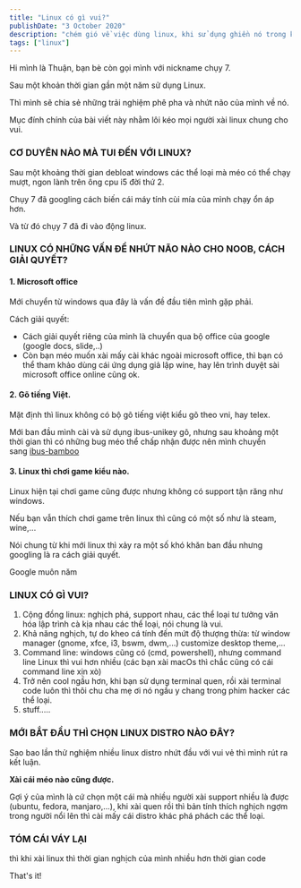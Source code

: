 ```yaml
---
title: "Linux có gì vui?"
publishDate: "3 October 2020"
description: "chém gió về việc dùng linux, khi sử dụng ghiền nó trong khoảng 1 năm"
tags: ["linux"]
---
```


Hi mình là Thuận, bạn bè còn gọi mình với nickname chụy 7.

Sau một khoản thời gian gần một năm sử dụng Linux.

Thì mình sẽ chia sẻ những trải nghiệm phê pha và nhứt não của mình về nó.

Mục đính chính của bài viết này nhằm lôi kéo mọi người xài linux chung cho vui.

### CƠ DUYÊN NÀO MÀ TUI ĐẾN VỚI LINUX?

Sau một khoảng thời gian debloat windows các thể loại mà méo có thể chạy mượt,
ngon lành trên ông cpu i5 đời thứ 2.

Chụy 7 đã googling cách biến cái máy tính cùi mía của mình chạy ổn áp hơn.

Và từ đó chụy 7 đã đi vào động linux.

### LINUX CÓ NHỮNG VẤN ĐỀ NHỨT NÃO NÀO CHO NOOB, CÁCH GIẢI QUYẾT?

#### 1. Microsoft office

Mới chuyển từ windows qua đây là vấn đề đầu tiên mình gặp phải.

Cách giải quyết:

- Cách giải quyết riêng của mình là chuyển qua bộ office của google (google
  docs, slide,..)
- Còn bạn méo muốn xài mấy cài khác ngoài microsoft office, thì bạn có thể tham
  khảo dùng cái ứng dụng giả lập wine, hay lên trình duyệt sài microsoft office
  online cũng ok.

#### 2. Gõ tiếng Việt.

Mặt định thì linux không có bộ gõ tiếng việt kiểu gõ theo vni, hay telex.

Mới ban đầu mình cài và sử dụng ibus-unikey gõ, nhưng sau khoảng một thời gian
thì có những bug méo thể chấp nhận được nên mình chuyển
sang [ibus-bamboo](https://l.facebook.com/l.php?u=https%3A%2F%2Fgithub.com%2FBambooEngine%2Fibus-bamboo%3Ffbclid%3DIwAR1pBJh-TRXczFoXoph62kLJKBmdiiJVRluoBQVik2NUVDwXvL7JL2hAYmY&h=AT1VcwCkj1vnZ884iiQAcP9a_tDkJg5zzWILHwcnzWYSxx_Ply3gjQnXEupeP4QCUCKZc2Uf_7saHai5Lw7T7MaR2E-R-5Y_55UJ7xDz8OyNKCA84GKrBQ44sgwg77l-s3eY0qzFSBNc&__tn__=-UK-R&c[0]=AT0YHdPqaQRW0kiGjDgz63H3_XiASlF7B52lzY-69yb3SjtGTj8r1i8ubC8946V44tK-dKZr03RpHBKjLt9RUQGF9pGsHiId3ptn2Rx1inhYuwUTmuXDEGurZqShOnVRZNpCuWzksV-gKeEhx6kIWvwPgwuFZ41jEfrV42yLzckSrKTrM3TfZ4DCKs9cP3ezIv3cMfO58E_EXdTrQ76z)

#### 3. Linux thì chơi game kiểu nào.

Linux hiện tại chơi game cũng được nhưng không có support tận răng như windows.

Nếu bạn vẫn thích chơi game trên linux thì cũng có một số như là steam, wine,...

Nói chung từ khi mới linux thì xảy ra một số khó khăn ban đầu nhưng googling là
ra cách giải quyết.

Google muôn năm

### LINUX CÓ GÌ VUI?

1. Cộng đồng linux: nghịch phá, support nhau, các thể loại tư tưởng văn hóa lập
   trình cà kịa nhau các thể loại, nói chung là vui.
2. Khả năng nghịch, tự do kheo cá tính đến mứt độ thượng thừa: từ window manager
   (gnome, xfce, i3, bswm, dwm,...) customize desktop theme,...
3. Command line: windows cũng có (cmd, powershell), nhưng command line Linux thì
   vui hơn nhiều (các bạn xài macOs thì chắc cũng có cái command line xịn xò)
4. Trở nên cool ngầu hơn, khi bạn sử dụng terminal quen, rồi xài terminal code
   luôn thì thôi chu cha mẹ ơi nó ngầu y chang trong phim hacker các thể loại.
5. stuff.....

### MỚI BẮT ĐẦU THÌ CHỌN LINUX DISTRO NÀO ĐÂY?

Sao bao lần thử nghiệm nhiều linux distro nhứt đầu với vui vẻ thì mình rút ra
kết luận.

**Xài cái méo nào cũng được.**

Gợi ý của mình là cứ chọn một cái mà nhiều người xài support nhiều là được
(ubuntu, fedora, manjaro,...), khi xài quen rồi thì bản tính thích nghịch ngợm
trong người nổi lên thì cài mấy cái distro khác phá phách các thể loại.

### TÓM CÁI VÁY LẠI

thì khi xài linux thì thời gian nghịch của mình nhiều hơn thời gian code

That's it!
